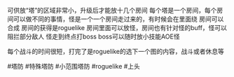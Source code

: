 可供放“塔”的区域非常小，升级后才能放十几个房间
每个塔是一个房间，每个房间可以做不同的事情，怪是一个一个房间走过来的，有时候会在里面绕
房间可以合成
房间的获得是roguelike
房间里面可以放怪，房间也有针对怪的buff，怪可以阻拦部分敌人
怪走到终点打boss
boss可以随时放小技能AOE怪

每个战斗的时间很短，打完了是roguelike的选下一个图的内容，战斗或者休息等


#塔防 #特殊塔防 #小范围塔防 #roguelike #上头